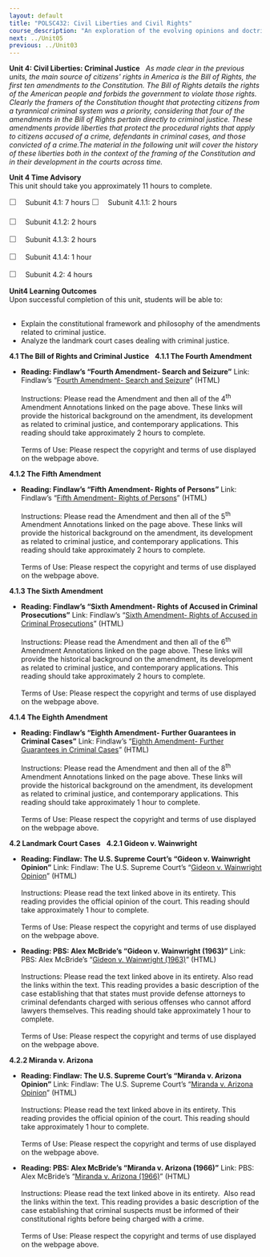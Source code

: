 ```yaml
---
layout: default
title: "POLSC432: Civil Liberties and Civil Rights"
course_description: "An exploration of the evolving opinions and doctrines of the U.S. Supreme Court, with particular emphasis on the civil liberties and rights of individuals and groups. Examines specific case law, including post-September 11th detainees, the use of secret courts, same-sex marriage, immigration, and abortion."
next: ../Unit05
previous: ../Unit03
---
```

**Unit 4: Civil Liberties: Criminal Justice** <span id="4"></span> 
*As made clear in the previous units, the main source of citizens'
rights in America is the Bill of Rights, the first ten amendments to the
Constitution. The Bill of Rights details the rights of the American
people and forbids the government to violate those rights. Clearly the
framers of the Constitution thought that protecting citizens from a
tyrannical criminal system was a priority, considering that four of the
amendments in the Bill of Rights pertain directly to criminal justice.
These amendments provide liberties that protect the procedural rights
that apply to citizens accused of a crime, defendants in criminal cases,
and those convicted of a crime.The material in the following unit will
cover the history of these liberties both in the context of the framing
of the Constitution and in their development in the courts across time.*

**Unit 4 Time Advisory**  
This unit should take you approximately 11 hours to complete.  
  
 <span
style="color: rgb(85, 85, 85); font-family: 'Myriad Pro', 'Gill Sans', 'Gill Sans MT', Calibri, sans-serif; font-size: 16px; line-height: 21px; text-align: left; -webkit-text-size-adjust: none; ">☐
   </span>Subunit 4.1: 7 hours
<span
style="color: rgb(85, 85, 85); font-family: 'Myriad Pro', 'Gill Sans', 'Gill Sans MT', Calibri, sans-serif; font-size: 16px; line-height: 21px; text-align: left; -webkit-text-size-adjust: none; ">☐
   </span>Subunit 4.1.1: 2 hours

<span
style="color: rgb(85, 85, 85); font-family: 'Myriad Pro', 'Gill Sans', 'Gill Sans MT', Calibri, sans-serif; font-size: 16px; line-height: 21px; text-align: left; -webkit-text-size-adjust: none; ">☐
   </span>Subunit 4.1.2: 2 hours

<span
style="color: rgb(85, 85, 85); font-family: 'Myriad Pro', 'Gill Sans', 'Gill Sans MT', Calibri, sans-serif; font-size: 16px; line-height: 21px; text-align: left; -webkit-text-size-adjust: none; ">☐
   </span>Subunit 4.1.3: 2 hours

<span
style="color: rgb(85, 85, 85); font-family: 'Myriad Pro', 'Gill Sans', 'Gill Sans MT', Calibri, sans-serif; font-size: 16px; line-height: 21px; text-align: left; -webkit-text-size-adjust: none; ">☐
   </span>Subunit 4.1.4: 1 hour

<span
style="color: rgb(85, 85, 85); font-family: 'Myriad Pro', 'Gill Sans', 'Gill Sans MT', Calibri, sans-serif; font-size: 16px; line-height: 21px; text-align: left; -webkit-text-size-adjust: none; ">☐
   </span>Subunit 4.2: 4 hours

**Unit4 Learning Outcomes**  
Upon successful completion of this unit, students will be able to:  
  
-   Explain the constitutional framework and philosophy of the
    amendments related to criminal justice.
-   Analyze the landmark court cases dealing with criminal justice.

**4.1 The Bill of Rights and Criminal Justice** <span id="4.1"></span> 
**4.1.1 The Fourth Amendment** <span id="4.1.1"></span> 
-   **Reading: Findlaw’s “Fourth Amendment- Search and Seizure”**
    Link: Findlaw’s “[Fourth Amendment- Search and
    Seizure](http://caselaw.lp.findlaw.com/data/constitution/amendment04/)”
    (HTML)  
        
     Instructions: Please read the Amendment and then all of the
    4<sup>th</sup> Amendment Annotations linked on the page above. These
    links will provide the historical background on the amendment, its
    development as related to criminal justice, and contemporary
    applications. This reading should take approximately 2 hours to
    complete.  
        
     Terms of Use: Please respect the copyright and terms of use
    displayed on the webpage above.

**4.1.2 The Fifth Amendment** <span id="4.1.2"></span> 
-   **Reading: Findlaw’s “Fifth Amendment- Rights of Persons”**
    Link: Findlaw’s “[Fifth Amendment- Rights of
    Persons](http://caselaw.lp.findlaw.com/data/constitution/amendment05/)”
    (HTML)  
        
     Instructions: Please read the Amendment and then all of the
    5<sup>th</sup> Amendment Annotations linked on the page above. These
    links will provide the historical background on the amendment, its
    development as related to criminal justice, and contemporary
    applications. This reading should take approximately 2 hours to
    complete.  
        
     Terms of Use: Please respect the copyright and terms of use
    displayed on the webpage above.

**4.1.3 The Sixth Amendment** <span id="4.1.3"></span> 
-   **Reading: Findlaw’s “Sixth Amendment- Rights of Accused in Criminal
    Prosecutions”**
    Link: Findlaw’s “[Sixth Amendment- Rights of Accused in Criminal
    Prosecutions](http://caselaw.lp.findlaw.com/data/constitution/amendment06/)”
    (HTML)  
        
     Instructions: Please read the Amendment and then all of the
    6<sup>th</sup> Amendment Annotations linked on the page above. These
    links will provide the historical background on the amendment, its
    development as related to criminal justice, and contemporary
    applications. This reading should take approximately 2 hours to
    complete.  
        
     Terms of Use: Please respect the copyright and terms of use
    displayed on the webpage above.

**4.1.4 The Eighth Amendment** <span id="4.1.4"></span> 
-   **Reading: Findlaw’s “Eighth Amendment- Further Guarantees in
    Criminal Cases”**
    Link: Findlaw’s “[Eighth Amendment- Further Guarantees in Criminal
    Cases](http://caselaw.lp.findlaw.com/data/constitution/amendment08/)”
    (HTML)  
        
     Instructions: Please read the Amendment and then all of the
    8<sup>th</sup> Amendment Annotations linked on the page above. These
    links will provide the historical background on the amendment, its
    development as related to criminal justice, and contemporary
    applications. This reading should take approximately 1 hour to
    complete.  
        
     Terms of Use: Please respect the copyright and terms of use
    displayed on the webpage above.

**4.2 Landmark Court Cases** <span id="4.2"></span> 
**4.2.1 Gideon v. Wainwright** <span id="4.2.1"></span> 
-   **Reading: Findlaw: The U.S. Supreme Court’s “Gideon v. Wainwright
    Opinion”**
    Link: Findlaw: The U.S. Supreme Court’s “[Gideon v. Wainwright
    Opinion](http://caselaw.lp.findlaw.com/scripts/getcase.pl?court=us&vol=372&invol=335)”
    (HTML)    
        
     Instructions: Please read the text linked above in its entirety.
    This reading provides the official opinion of the court. This
    reading should take approximately 1 hour to complete.  
        
     Terms of Use: Please respect the copyright and terms of use
    displayed on the webpage above.

-   **Reading: PBS: Alex McBride’s “Gideon v. Wainwright (1963)”**
    Link: PBS: Alex McBride’s “[Gideon v. Wainwright
    (1963)](http://www.pbs.org/wnet/supremecourt/rights/landmark_gideon.html)”
    (HTML)    
        
     Instructions: Please read the text linked above in its entirety.
    Also read the links within the text. This reading provides a basic
    description of the case establishing that that states must provide
    defense attorneys to criminal defendants charged with serious
    offenses who cannot afford lawyers themselves. This reading should
    take approximately 1 hour to complete.  
        
     Terms of Use: Please respect the copyright and terms of use
    displayed on the webpage above.

**4.2.2 Miranda v. Arizona** <span id="4.2.2"></span> 
-   **Reading: Findlaw: The U.S. Supreme Court’s “Miranda v. Arizona
    Opinion”**
    Link: Findlaw: The U.S. Supreme Court’s “[Miranda v. Arizona
    Opinion](http://caselaw.lp.findlaw.com/scripts/getcase.pl?court=us&vol=384&invol=436)”
    (HTML)    
        
     Instructions: Please read the text linked above in its entirety.
    This reading provides the official opinion of the court. This
    reading should take approximately 1 hour to complete.  
        
     Terms of Use: Please respect the copyright and terms of use
    displayed on the webpage above.

-   **Reading: PBS: Alex McBride’s “Miranda v. Arizona (1966)”**
    Link: PBS: Alex McBride’s “[Miranda v. Arizona
    (1966)](http://www.pbs.org/wnet/supremecourt/rights/landmark_miranda.html)”
    (HTML)    
        
     Instructions: Please read the text linked above in its entirety.
     Also read the links within the text. This reading provides a basic
    description of the case establishing that criminal suspects must be
    informed of their constitutional rights before being charged with a
    crime.  
        
     Terms of Use: Please respect the copyright and terms of use
    displayed on the webpage above.


